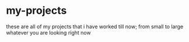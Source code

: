 # my-projects

these are all of my projects that i have worked till now;
from small to large whatever you are looking right now

